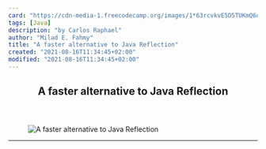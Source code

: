 ```yaml
---
card: "https://cdn-media-1.freecodecamp.org/images/1*63rcvkvE5D5TUKmQ6q7I7A.jpeg"
tags: [Java]
description: "by Carlos Raphael"
author: "Milad E. Fahmy"
title: "A faster alternative to Java Reflection"
created: "2021-08-16T11:34:45+02:00"
modified: "2021-08-16T11:34:45+02:00"
---
```

<div class="site-wrapper">
<main id="site-main" class="site-main outer">
<div class="inner">
<article class="post-full post tag-java tag-software-development tag-programming tag-software-engineering tag-technology ">
<header class="post-full-header">
<h1 class="post-full-title">A faster alternative to Java Reflection</h1>
</header>
<figure class="post-full-image">
<picture>
<source media="(max-width: 700px)" sizes="1px" srcset="data:image/gif;base64,R0lGODlhAQABAIAAAAAAAP///yH5BAEAAAAALAAAAAABAAEAAAIBRAA7 1w">
<source media="(min-width: 701px)" sizes="(max-width: 800px) 400px,
(max-width: 1170px) 700px,
1400px" srcset="https://cdn-media-1.freecodecamp.org/images/1*63rcvkvE5D5TUKmQ6q7I7A.jpeg 300w,
https://cdn-media-1.freecodecamp.org/images/1*63rcvkvE5D5TUKmQ6q7I7A.jpeg 600w,
https://cdn-media-1.freecodecamp.org/images/1*63rcvkvE5D5TUKmQ6q7I7A.jpeg 1000w,
https://cdn-media-1.freecodecamp.org/images/1*63rcvkvE5D5TUKmQ6q7I7A.jpeg 2000w">
<img onerror="this.style.display='none'" src="https://cdn-media-1.freecodecamp.org/images/1*63rcvkvE5D5TUKmQ6q7I7A.jpeg" alt="A faster alternative to Java Reflection">
</picture>
</figure>
<section class="post-full-content">
<div class="post-content medium-migrated-article">
</div>
<hr>
</section>
</article>
</div>
</main>
</div>
<!-- Google Tag Manager (noscript) -->
<!-- End Google Tag Manager (noscript) -->
